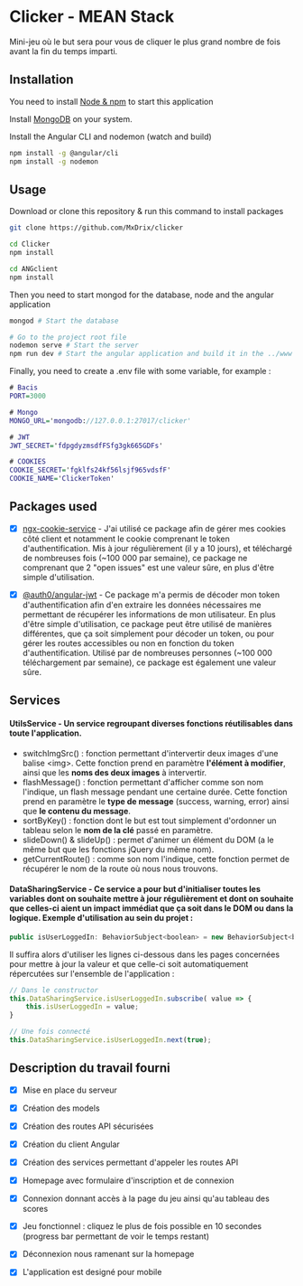 # Clicker - MEAN Stack

Mini-jeu où le but sera pour vous de cliquer le plus grand nombre de fois avant la fin du temps imparti.

## Installation

You need to install [Node & npm](https://nodejs.org/en/download/) to start this application

Install [MongoDB](https://docs.mongodb.com/manual/installation/) on your system.

Install the Angular CLI and nodemon (watch and build)

```bash
npm install -g @angular/cli
npm install -g nodemon
```

## Usage

Download or clone this repository & run this command to install packages

```bash
git clone https://github.com/MxDrix/clicker

cd Clicker
npm install

cd ANGclient
npm install
```

Then you need to start mongod for the database, node and the angular application

```bash
mongod # Start the database

# Go to the project root file
nodemon serve # Start the server
npm run dev # Start the angular application and build it in the ../www folder
```

Finally, you need to create a .env file with some variable, for example :
```dot
# Bacis
PORT=3000

# Mongo
MONGO_URL='mongodb://127.0.0.1:27017/clicker'

# JWT
JWT_SECRET='fdpgdyzmsdfFSfg3gk665GDFs'

# COOKIES
COOKIE_SECRET='fgklfs24kf56lsjf965vdsfF'
COOKIE_NAME='ClickerToken'
```

## Packages used

- [x] [ngx-cookie-service](https://www.npmjs.com/package/ngx-cookie-service) - J'ai utilisé ce package afin de gérer mes cookies côté client et notamment le cookie comprenant le token d'authentification. Mis à jour régulièrement (il y a 10 jours), et téléchargé de nombreuses fois (~100 000 par semaine), ce package ne comprenant que 2 "open issues" est une valeur sûre, en plus d'être simple d'utilisation.

- [x] [@auth0/angular-jwt](https://www.npmjs.com/package/@auth0/angular-jwt) - Ce package m'a permis de décoder mon token d'authentification afin d'en extraire les données nécessaires me permettant de récupérer les informations de mon utilisateur. En plus d'être simple d'utilisation, ce package peut être utilisé de manières différentes, que ça soit simplement pour décoder un token, ou pour gérer les routes accessibles ou non en fonction du token d'authentification. Utilisé par de nombreuses personnes (~100 000 téléchargement par semaine), ce package est également une valeur sûre.

## Services

#### UtilsService - Un service regroupant diverses fonctions réutilisables dans toute l'application.

- switchImgSrc() : fonction permettant d'intervertir deux images d'une balise \<img>. Cette fonction prend en paramètre __l'élément à modifier__, ainsi que les __noms des deux images__ à intervertir.
- flashMessage() : fonction permettant d'afficher comme son nom l'indique, un flash message pendant une certaine durée. Cette fonction prend en paramètre le __type de message__ (success, warning, error) ainsi que __le contenu du message__.
- sortByKey() : fonction dont le but est tout simplement d'ordonner un tableau selon le __nom de la clé__ passé en paramètre.
- slideDown() & slideUp() : permet d'animer un élément du DOM (a le même but que les fonctions jQuery du même nom).
- getCurrentRoute() : comme son nom l'indique, cette fonction permet de récupérer le nom de la route où nous nous trouvons.

#### DataSharingService - Ce service a pour but d'initialiser toutes les variables dont on souhaite mettre à jour régulièrement et dont on souhaite que celles-ci aient un impact immédiat que ça soit dans le DOM ou dans la logique. Exemple d'utilisation au sein du projet :

```javascript
public isUserLoggedIn: BehaviorSubject<boolean> = new BehaviorSubject<boolean>(false);
```

Il suffira alors d'utiliser les lignes ci-dessous dans les pages concernées pour mettre à jour la valeur et que celle-ci soit automatiquement répercutées sur l'ensemble de l'application :

```javascript
// Dans le constructor
this.DataSharingService.isUserLoggedIn.subscribe( value => {
    this.isUserLoggedIn = value;
}

// Une fois connecté
this.DataSharingService.isUserLoggedIn.next(true);
```

## Description du travail fourni

- [x] Mise en place du serveur

- [x] Création des models

- [x] Création des routes API sécurisées

- [x] Création du client Angular

- [x] Création des services permettant d'appeler les routes API

- [x] Homepage avec formulaire d'inscription et de connexion

- [x] Connexion donnant accès à la page du jeu ainsi qu'au tableau des scores

- [x] Jeu fonctionnel : cliquez le plus de fois possible en 10 secondes (progress bar permettant de voir le temps restant)

- [x] Déconnexion nous ramenant sur la homepage

- [x] L'application est designé pour mobile
